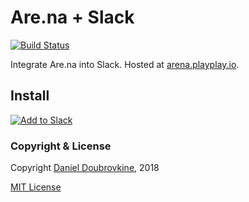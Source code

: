 Are.na + Slack
==============

[![Build Status](https://travis-ci.org/dblock/slack-arena.svg?branch=master)](https://travis-ci.org/dblock/slack-arena)

Integrate Are.na into Slack. Hosted at [arena.playplay.io](https://arena.playplay.io/).

## Install

[![Add to Slack](https://platform.slack-edge.com/img/add_to_slack.png)](https://arena.playplay.io)

### Copyright & License

Copyright [Daniel Doubrovkine](http://code.dblock.org), 2018

[MIT License](LICENSE)
